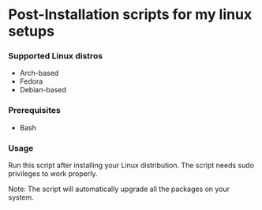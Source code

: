 # Post-Installation scripts for my linux setups

### Supported Linux distros

- Arch-based
- Fedora
- Debian-based

### Prerequisites

- Bash

### Usage

Run this script after installing your Linux distribution.
The script needs sudo privileges to work properly.  

Note: The script will automatically upgrade all the packages on your system.